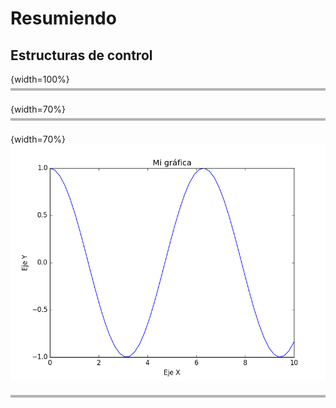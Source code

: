 ﻿# Resumiendo

## Estructuras de control

{width=100%}
![](images/linesep.PNG)



{width=70%}
![](images/linesep.PNG)


{width=70%}
![](images/ch7/img_01.PNG)


![Bla bla](images/linesep.png)
